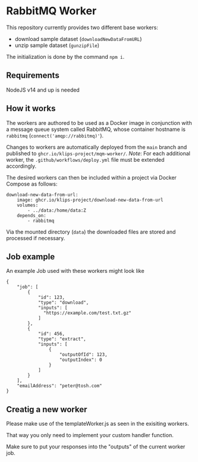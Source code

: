 # RabbitMQ Worker

This repository currently provides two different base workers:

- download sample dataset (`downloadNewDataFromURL`)
- unzip sample dataset (`gunzipFile`)

The initialization is done by the command `npm i`.

## Requirements

NodeJS v14 and up is needed

## How it works

The workers are authored to be used as a Docker image in conjunction with a message queue system called RabbitMQ, whose container hostname is `rabbitmq` (`connect('amqp://rabbitmq)'`).

Changes to workers are automatically deployed from the `main` branch and published to `ghcr.io/klips-project/mqm-worker/`.
*Note*: For each additional worker, the `.github/workflows/deploy.yml` file must be extended accordingly.

The desired workers can then be included within a project via Docker Compose as follows:

```text
download-new-data-from-url:
    image: ghcr.io/klips-project/download-new-data-from-url
    volumes:
        - ../data:/home/data:Z
    depends_on:
        - rabbitmq
```

Via the mounted directory (`data`) the downloaded files are stored and processed if necessary.

## Job example

An example Job used with these workers might look like
```
{
    "job": [
        {
            "id": 123,
            "type": "download",
            "inputs": [
              "https://example.com/test.txt.gz"
            ]
        },
        {
            "id": 456,
            "type": "extract",
            "inputs": [
                {
                    "outputOfId": 123,
                    "outputIndex": 0
                }
            ]
        }
    ],
    "emailAddress": "peter@tosh.com"
}
```

## Creatig a new worker
Please make use of the templateWorker.js as seen in the exisiting workers.

That way you only need to implement your custom handler function.

Make sure to put your responses into the "outputs" of the current worker job.
